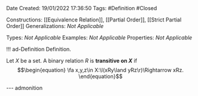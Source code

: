 <br />
<br />

Date Created: 19/01/2022 17:36:50
Tags: #Definition #Closed

Constructions: [[Equivalence Relation]], [[Partial Order]], [[Strict Partial Order]]
Generalizations: _Not Applicable_

Types: _Not Applicable_
Examples: _Not Applicable_ 
Properties: _Not Applicable_

!!! ad-Definition Definition.

Let $X$ be a set. A binary relation $R$ is **transitive on $X$** if
$$\begin{equation}
    \fa x,y,z\in X:\l(xRy\land yRz\r)\Rightarrow xRz.
\end{equation}$$

--- admonition
